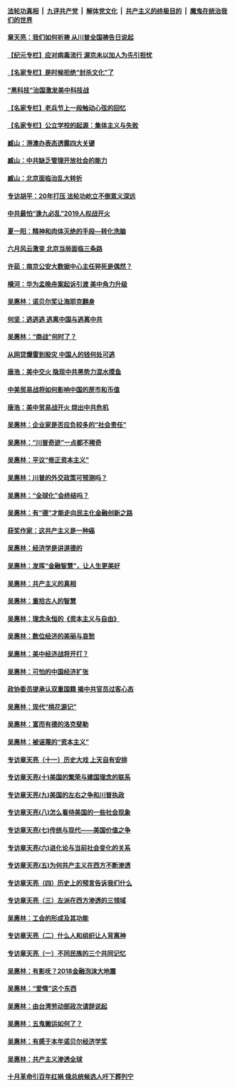 

####  [法轮功真相](../../../../basic/blob/master/README.md?t=07072202) &nbsp;|&nbsp; [九评共产党](../../../../9ping.md/blob/master/README.md?t=07072202) &nbsp;|&nbsp; [解体党文化](../../../../jtdwh.md/blob/master/README.md?t=07072202)  &nbsp;|&nbsp; [共产主义的终极目的](../../../../gczydzjmd.md/blob/master/README.md?t=07072202) &nbsp;|&nbsp; [魔鬼在统治我们的世界](../../../../mgztzwmdsj.md/blob/master/README.md?t=07072202) 

#### [章天亮：我们如何祈祷 从川普全国祷告日说起](../pages/nsc423/n11944627.md?t=07072202) 

#### [【纪元专栏】应对病毒流行 渥京未以加人为先引担忧](../pages/nsc423/n11875714.md?t=07072202) 

#### [【名家专栏】是时候拒绝“封杀文化”了](../pages/nsc423/n11814093.md?t=07072202) 

#### [“黑科技”治国激发美中科技战](../pages/nsc423/n11638056.md?t=07072202) 

#### [【名家专栏】老兵节上一段触动心弦的回忆](../pages/nsc423/n11646016.md?t=07072202) 

#### [【名家专栏】公立学校的起源：集体主义与失败](../pages/nsc423/n11601833.md?t=07072202) 

#### [臧山：港澳办表态透露四大关键](../pages/nsc423/n11421628.md?t=07072202) 

#### [臧山：中共缺乏管理开放社会的能力](../pages/nsc423/n11407457.md?t=07072202) 

#### [臧山：北京面临治乱大转折](../pages/nsc423/n11406895.md?t=07072202) 

#### [专访胡平：20年打压 法轮功屹立不倒意义深远](../pages/nsc423/n11398800.md?t=07072202) 

#### [中共最怕“逢九必乱”2019人权战开火](../pages/nsc423/n11385248.md?t=07072202) 

#### [夏一阳：精神和肉体灭绝的手段—转化洗脑](../pages/nsc423/n11368250.md?t=07072202) 

#### [六月风云激变 北京当局面临三条路](../pages/nsc423/n11313668.md?t=07072202) 

#### [许茹：南京公安大数据中心主任猝死是偶然？](../pages/nsc423/n11064744.md?t=07072202) 

#### [横河：华为孟晚舟案起诉引渡 美中角力升级](../pages/nsc423/n11027230.md?t=07072202) 

#### [吴惠林：诺贝尔奖让海耶克翻身](../pages/nsc423/n10890049.md?t=07072202) 

#### [何坚：逃逃逃 逃离中国与逃离中共](../pages/nsc423/n10592891.md?t=07072202) 

#### [吴惠林：“商战”何时了？](../pages/nsc423/n10573558.md?t=07072202) 

#### [从网贷爆雷到股灾 中国人的钱何处可逃](../pages/nsc423/n10572800.md?t=07072202) 

#### [唐浩：美中交火 隐现中共黑势力混水摸鱼](../pages/nsc423/n10544040.md?t=07072202) 

#### [中美贸易战将如何影响中国的房市和币值](../pages/nsc423/n10543697.md?t=07072202) 

#### [唐浩：美中贸易战开火 烧出中共危机](../pages/nsc423/n10540126.md?t=07072202) 

#### [吴惠林：企业家是否应负较多的“社会责任”](../pages/nsc423/n10535022.md?t=07072202) 

#### [吴惠林：“川普奇迹”一点都不稀奇](../pages/nsc423/n10512808.md?t=07072202) 

#### [吴惠林：平议“修正资本主义”](../pages/nsc423/n10495724.md?t=07072202) 

#### [吴惠林：川普的外交政策可预测吗？](../pages/nsc423/n10462387.md?t=07072202) 

#### [吴惠林：“全球化”会终结吗？](../pages/nsc423/n10452838.md?t=07072202) 

#### [吴惠林：有“德”才能走向民主化金融创新之路](../pages/nsc423/n10432292.md?t=07072202) 

#### [获奖作家：这共产主义是一种癌](../pages/nsc423/n10431541.md?t=07072202) 

#### [吴惠林：经济学是讲道德的](../pages/nsc423/n10398014.md?t=07072202) 

#### [吴惠林：发挥“金融智慧”，让人生更美好](../pages/nsc423/n10375019.md?t=07072202) 

#### [吴惠林：共产主义的真相](../pages/nsc423/n10351394.md?t=07072202) 

#### [吴惠林：重拾古人的智慧](../pages/nsc423/n10337691.md?t=07072202) 

#### [吴惠林：理念永恒的《资本主义与自由》](../pages/nsc423/n10316274.md?t=07072202) 

#### [吴惠林：数位经济的美丽与哀愁](../pages/nsc423/n10292946.md?t=07072202) 

#### [吴惠林：美中经济战将开打？](../pages/nsc423/n10258825.md?t=07072202) 

#### [吴惠林：可怕的中国经济扩张](../pages/nsc423/n10219147.md?t=07072202) 

#### [政协委员提承认双重国籍 揭中共官员过客心态](../pages/nsc423/n10208809.md?t=07072202) 

#### [吴惠林：现代“桃花源记”](../pages/nsc423/n10185234.md?t=07072202) 

#### [吴惠林：富而有德的洛克斐勒](../pages/nsc423/n10142264.md?t=07072202) 

#### [吴惠林：被诬蔑的“资本主义”](../pages/nsc423/n10124816.md?t=07072202) 

#### [专访章天亮（十一）历史大戏 上天自有安排](../pages/nsc423/n10094905.md?t=07072202) 

#### [专访章天亮(十)美国的繁荣与建国理念的联系](../pages/nsc423/n10094899.md?t=07072202) 

#### [专访章天亮(九)美国的左右之争和川普执政](../pages/nsc423/n10094889.md?t=07072202) 

#### [专访章天亮(八)怎么看待美国的一些社会现象](../pages/nsc423/n10094857.md?t=07072202) 

#### [专访章天亮(七)传统与现代——美国价值之争](../pages/nsc423/n10093140.md?t=07072202) 

#### [专访章天亮(六)进化论与当前社会变化的关系](../pages/nsc423/n10092036.md?t=07072202) 

#### [专访章天亮(五)为何共产主义在西方不断渗透](../pages/nsc423/n10083620.md?t=07072202) 

#### [专访章天亮（四）历史上的预言告诉我们什么](../pages/nsc423/n10083606.md?t=07072202) 

#### [专访章天亮（三）左派在西方渗透的三领域](../pages/nsc423/n10081115.md?t=07072202) 

#### [吴惠林：工会的形成及其功能](../pages/nsc423/n10080633.md?t=07072202) 

#### [专访章天亮（二）什么人和组织让人背离神](../pages/nsc423/n10076637.md?t=07072202) 

#### [专访章天亮（一）不同民族的三个共同记忆](../pages/nsc423/n10074188.md?t=07072202) 

#### [吴惠林：有影呒？2018金融泡沫大地震](../pages/nsc423/n10040534.md?t=07072202) 

#### [吴惠林：“爱情”这个东西](../pages/nsc423/n10019423.md?t=07072202) 

#### [吴惠林：由台湾劳动部政次请辞说起](../pages/nsc423/n9979679.md?t=07072202) 

#### [吴惠林：五鬼搬运如何了？](../pages/nsc423/n9925338.md?t=07072202) 

#### [吴惠林：有感于本年诺贝尔经济学奖](../pages/nsc423/n9871883.md?t=07072202) 

#### [吴惠林：共产主义渗透全球](../pages/nsc423/n9812748.md?t=07072202) 

#### [十月革命引百年红祸 俄总统候选人吁下葬列宁](../pages/nsc423/n9810182.md?t=07072202) 

